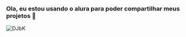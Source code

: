 ### Ola, eu estou usando o alura para poder compartilhar meus projetos 👋

![DJbK](https://github.com/ShadowDriver01/ShadowDriver01/assets/169453370/66c069f0-f2e0-4dc7-959d-7c9bdc97e775)
<!--
**ShadowDriver01/ShadowDriver01** is a ✨ _special_ ✨ repository because its `README.md` (this file) appears on your GitHub profile.

Here are some ideas to get you started:

- 🔭 I’m currently working on ...
- 🌱 I’m currently learning ...
- 👯 I’m looking to collaborate on ...
- 🤔 I’m looking for help with ...
- 💬 Ask me about ...
- 📫 How to reach me: ...
- 😄 Pronouns: ...
- ⚡ Fun fact: ...
-->
